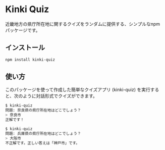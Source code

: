 # Kinki Quiz

近畿地方の県庁所在地に関するクイズをランダムに提供する、シンプルなnpmパッケージです。

## インストール

```bash
npm install kinki-quiz
```

## 使い方

このパッケージを使って作成した簡単なクイズアプリ (kinki-quiz) を実行すると、次のように対話形式でクイズができます。

```bash
$ kinki-quiz
問題: 奈良県の県庁所在地はどこでしょう？
> 奈良市
正解です！
```

```bash
$ kinki-quiz
問題: 兵庫県の県庁所在地はどこでしょう？
> 大阪市
不正解です。正しい答えは「神戸市」です。
```
